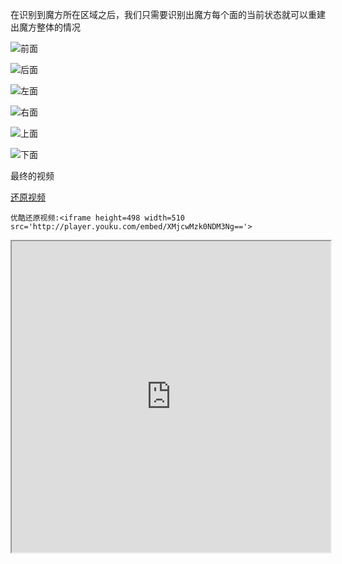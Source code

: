 在识别到魔方所在区域之后，我们只需要识别出魔方每个面的当前状态就可以重建出魔方整体的情况

 ![前面](https://siyaofa.github.io/pic/Front.jpg)
 
 ![后面](https://siyaofa.github.io/pic/Back.jpg)
  
 ![左面](https://siyaofa.github.io/pic/Left.jpg)
   
 ![右面](https://siyaofa.github.io/pic/Right.jpg)
    
![上面](https://siyaofa.github.io/pic/Top.jpg)
     
![下面](https://siyaofa.github.io/pic/Bottom.jpg)

最终的视频

[还原视频](http://v.youku.com/v_show/id_XMjcwMzk0NDM3Ng==.html)
```
优酷还原视频:<iframe height=498 width=510 src='http://player.youku.com/embed/XMjcwMzk0NDM3Ng=='>
```
<iframe height=498 width=510 src='http://player.youku.com/embed/XMjcwMzk0NDM3Ng=='>

<embed src='http://player.youku.com/player.php/sid/XMjcwMzk0NDM3Ng==/v.swf' allowFullScreen='true' quality='high' width='480' height='400' align='middle' allowScriptAccess='always' type='application/x-shockwave-flash'></embed>
```
<embed src='http://player.youku.com/player.php/sid/XMjcwMzk0NDM3Ng==/v.swf' allowFullScreen='true' quality='high' width='480' height='400' align='middle' allowScriptAccess='always' type='application/x-shockwave-flash'></embed>
```

http://player.youku.com/player.php/sid/XMjcwMzk0NDM3Ng==/v.swf
```
http://player.youku.com/player.php/sid/XMjcwMzk0NDM3Ng==/v.swf
```